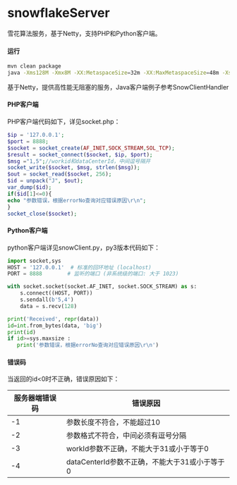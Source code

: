 # snowflakeServer
雪花算法服务，基于Netty，支持PHP和Python客户端。

#### 运行

```sh
mvn clean package
java -Xms128M -Xmx8M -XX:MetaspaceSize=32m -XX:MaxMetaspaceSize=48m -Xss256k -XX:+UseConcMarkSweepGC -XX:+HeapDumpOnOutOfMemoryError -XX:AutoBoxCacheMax=10000  -jar  target/snowflake-1.0-SNAPSHOT-jar-with-dependencies.jar
```
基于Netty，提供高性能无阻塞的服务，Java客户端例子参考SnowClientHandler

#### PHP客户端

PHP客户端代码如下，详见socket.php：

```php
$ip = '127.0.0.1';
$port = 8888;
$socket = socket_create(AF_INET,SOCK_STREAM,SOL_TCP);
$result = socket_connect($socket, $ip, $port);
$msg ="1,5";//workid和dataCenterId，中间逗号隔开
socket_write($socket, $msg, strlen($msg));
$out = socket_read($socket, 256);
$id = unpack("J", $out);
var_dump($id);
if($id[1]<=0){
echo "参数错误，根据errorNo查询对应错误原因\r\n";
}
socket_close($socket);
```

#### Python客户端

python客户端详见snowClient.py，py3版本代码如下：

```python
import socket,sys
HOST = '127.0.0.1'  # 标准的回环地址 (localhost)
PORT = 8888        # 监听的端口 (非系统级的端口: 大于 1023)

with socket.socket(socket.AF_INET, socket.SOCK_STREAM) as s:
    s.connect((HOST, PORT))
    s.sendall(b'5,4')
    data = s.recv(128)

print('Received', repr(data))
id=int.from_bytes(data, 'big')
print(id)
if id>=sys.maxsize :
   print('参数错误，根据errorNo查询对应错误原因\r\n') 
```

#### 错误码

 当返回的id<0时不正确，错误原因如下：

| 服务器端错误码 | 错误原因                                      |
| -------------- | --------------------------------------------- |
| -1             | 参数长度不符合，不能超过10                    |
| -2             | 参数格式不符合，中间必须有逗号分隔            |
| -3             | workId参数不正确，不能大于31或小于等于0       |
| -4             | dataCenterId参数不正确，不能大于31或小于等于0 |